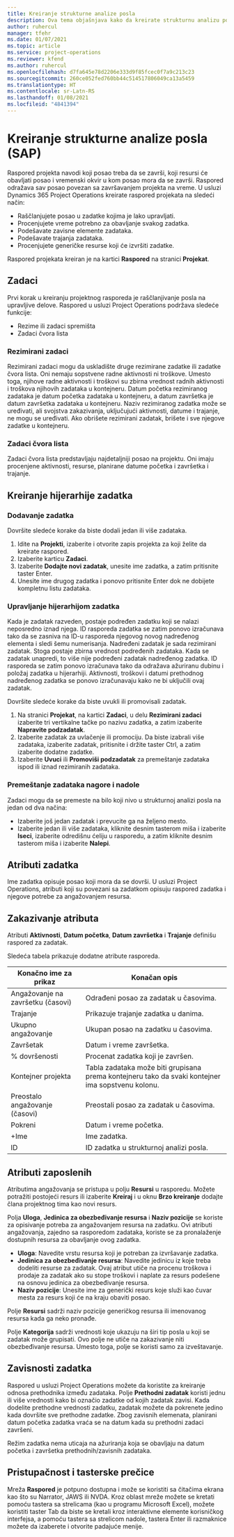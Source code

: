 ```yaml
---
title: Kreiranje strukturne analize posla
description: Ova tema objašnjava kako da kreirate strukturnu analizu posla (SAP) koja uključuje osnovne kontrole u novom interfejsu za planiranje.
author: ruhercul
manager: tfehr
ms.date: 01/07/2021
ms.topic: article
ms.service: project-operations
ms.reviewer: kfend
ms.author: ruhercul
ms.openlocfilehash: d7fa645e78d2206e333d9f85fcec0f7a9c213c23
ms.sourcegitcommit: 260ce052fed760bb44c514517806049ca13a5459
ms.translationtype: HT
ms.contentlocale: sr-Latn-RS
ms.lasthandoff: 01/08/2021
ms.locfileid: "4841394"
---
```

# <a name="create-a-work-breakdown-structure-wbs"></a>Kreiranje strukturne analize posla (SAP)

Raspored projekta navodi koji posao treba da se završi, koji resursi će obavljati posao i vremenski okvir u kom posao mora da se završi. Raspored odražava sav posao povezan sa završavanjem projekta na vreme. U usluzi Dynamics 365 Project Operations kreirate raspored projekata na sledeći način:

  - Raščlanjujete posao u zadatke kojima je lako upravljati.
  - Procenjujete vreme potrebno za obavljanje svakog zadatka.
  - Podešavate zavisne elemente zadataka.
  - Podešavate trajanja zadataka.
  - Procenjujete generičke resurse koji će izvršiti zadatke. 

Raspored projekata kreiran je na kartici **Raspored** na stranici **Projekat**.

## <a name="tasks"></a>Zadaci

Prvi korak u kreiranju projektnog rasporeda je raščlanjivanje posla na upravljive delove. Raspored u usluzi Project Operations podržava sledeće funkcije:

- Rezime ili zadaci spremišta
- Zadaci čvora lista

### <a name="summary-tasks"></a>Rezimirani zadaci

Rezimirani zadaci mogu da uskladište druge rezimirane zadatke ili zadatke čvora lista. Oni nemaju sopstvene radne aktivnosti ni troškove. Umesto toga, njihove radne aktivnosti i troškovi su zbirna vrednost radnih aktivnosti i troškova njihovih zadataka u kontejneru. Datum početka rezimiranog zadataka je datum početka zadataka u kontejneru, a datum završetka je datum završetka zadataka u kontejneru. Naziv rezimiranog zadatka može se uređivati, ali svojstva zakazivanja, uključujući aktivnosti, datume i trajanje, ne mogu se uređivati. Ako obrišete rezimirani zadatak, brišete i sve njegove zadatke u kontejneru.

### <a name="leaf-node-tasks"></a>Zadaci čvora lista

Zadaci čvora lista predstavljaju najdetaljniji posao na projektu. Oni imaju procenjene aktivnosti, resurse, planirane datume početka i završetka i trajanje.

## <a name="create-a-task-hierarchy"></a>Kreiranje hijerarhije zadatka

### <a name="add-a-task"></a>Dodavanje zadatka

Dovršite sledeće korake da biste dodali jedan ili više zadataka.

1. Idite na **Projekti**, izaberite i otvorite zapis projekta za koji želite da kreirate raspored. 
2. Izaberite karticu **Zadaci**. 
3. Izaberite **Dodajte novi zadatak**, unesite ime zadatka, a zatim pritisnite taster Enter.
2. Unesite ime drugog zadatka i ponovo pritisnite Enter dok ne dobijete kompletnu listu zadataka.

### <a name="manage-hierarchy-of-a-task"></a>Upravljanje hijerarhijom zadatka

Kada je zadatak razveden, postaje podređen zadatku koji se nalazi neposredno iznad njega. ID rasporeda zadatka se zatim ponovo izračunava tako da se zasniva na ID-u rasporeda njegovog novog nadređenog elementa i sledi šemu numerisanja. Nadređeni zadatak je sada rezimirani zadatak. Stoga postaje zbirna vrednost podređenih zadataka. Kada se zadatak unapredi, to više nije podređeni zadatak nadređenog zadatka. ID rasporeda se zatim ponovo izračunava tako da odražava ažuriranu dubinu i položaj zadatka u hijerarhiji. Aktivnosti, troškovi i datumi prethodnog nadređenog zadatka se ponovo izračunavaju kako ne bi uključili ovaj zadatak.

Dovršite sledeće korake da biste uvukli ili promovisali zadatak.

1. Na stranici **Projekat**, na kartici **Zadaci**, u delu **Rezimirani zadaci** izaberite tri vertikalne tačke po nazivu zadatka, a zatim izaberite **Napravite podzadatak**. 
2. Izaberite zadatak za uvlačenje ili promociju. Da biste izabrali više zadataka, izaberite zadatak, pritisnite i držite taster Ctrl, a zatim izaberite dodatne zadatke.
2. Izaberite **Uvuci** ili **Promoviši podzadatak** za premeštanje zadataka ispod ili iznad rezimiranih zadataka.

### <a name="move-tasks-up-and-down"></a>Premeštanje zadataka nagore i nadole

Zadaci mogu da se premeste na bilo koji nivo u strukturnoj analizi posla na jedan od dva načina:

- Izaberite još jedan zadatak i prevucite ga na željeno mesto.
- Izaberite jedan ili više zadataka, kliknite desnim tasterom miša i izaberite **Iseci**, izaberite odredišnu ćeliju u rasporedu, a zatim kliknite desnim tasterom miša i izaberite **Nalepi**.

## <a name="task-attributes"></a>Atributi zadatka

Ime zadatka opisuje posao koji mora da se dovrši. U usluzi Project Operations, atributi koji su povezani sa zadatkom opisuju raspored zadatka i njegove potrebe za angažovanjem resursa.

## <a name="schedule-attributes"></a>Zakazivanje atributa

Atributi **Aktivnosti**, **Datum početka**, **Datum završetka** i **Trajanje** definišu raspored za zadatak.

Sledeća tabela prikazuje dodatne atribute rasporeda.

| **Konačno ime za prikaz** | **Konačan opis** |
| --- | --- |
| Angažovanje na završetku (časovi) | Odrađeni posao za zadatak u časovima. |
| Trajanje | Prikazuje trajanje zadatka u danima. |
| Ukupno angažovanje | Ukupan posao na zadatku u časovima. |
| Završetak | Datum i vreme završetka. |
| % dovršenosti | Procenat zadatka koji je završen. |
| Kontejner projekta | Tabla zadataka može biti grupisana prema kontejneru tako da svaki kontejner ima sopstvenu kolonu. |
| Preostalo angažovanje (časovi) | Preostali posao za zadatak u časovima. |
| Pokreni | Datum i vreme početka. |
| +Ime | Ime zadatka. |
| ID | ID zadatka u strukturnoj analizi posla. |

## <a name="staffing-attributes"></a>Atributi zaposlenih

Atributima angažovanja se pristupa u polju **Resursi** u rasporedu. Možete potražiti postojeći resurs ili izaberite **Kreiraj** i u oknu **Brzo kreiranje** dodajte člana projektnog tima kao novi resurs.

Polja **Uloga**, **Jedinica za obezbeđivanje resursa** i **Naziv pozicije** se koriste za opisivanje potreba za angažovanjem resursa na zadatku. Ovi atributi angažovanja, zajedno sa rasporedom zadataka, koriste se za pronalaženje dostupnih resursa za obavljanje ovog zadatka.

   - **Uloga**: Navedite vrstu resursa koji je potreban za izvršavanje zadatka.
   - **Jedinica za obezbeđivanje resursa**: Navedite jedinicu iz koje treba dodeliti resurse za zadatak. Ovaj atribut utiče na procenu troškova i prodaje za zadatak ako su stope troškovi i naplate za resurs podešene na osnovu jedinica za obezbeđivanje resursa.
   - **Naziv pozicije**: Unesite ime za generički resurs koje služi kao čuvar mesta za resurs koji će na kraju obaviti posao.

Polje **Resursi** sadrži naziv pozicije generičkog resursa ili imenovanog resursa kada ga neko pronađe.

Polje **Kategorija** sadrži vrednosti koje ukazuju na širi tip posla u koji se zadatak može grupisati. Ovo polje ne utiče na zakazivanje niti obezbeđivanje resursa. Umesto toga, polje se koristi samo za izveštavanje.

## <a name="task-dependencies"></a>Zavisnosti zadatka

Raspored u usluzi Project Operations možete da koristite za kreiranje odnosa prethodnika između zadataka. Polje **Prethodni zadatak** koristi jednu ili više vrednosti kako bi označio zadatke od kojih zadatak zavisi. Kada dodelite prethodne vrednosti zadatku, zadatak možete da pokrenete jedino kada dovršite sve prethodne zadatke. Zbog zavisnih elemenata, planirani datum početka zadatka vraća se na datum kada su prethodni zadaci završeni.

Režim zadatka nema uticaja na ažuriranja koja se obavljaju na datum početka i završetka prethodnih/zavisnih zadataka.

## <a name="accessibility-and-keyboard-shortcuts"></a>Pristupačnost i tasterske prečice

Mreža **Raspored** je potpuno dostupna i može se koristiti sa čitačima ekrana kao što su Narrator, JAWS ili NVDA. Kroz oblast mreže možete se kretati pomoću tastera sa strelicama (kao u programu Microsoft Excel), možete koristiti taster Tab da biste se kretali kroz interaktivne elemente korisničkog interfejsa, a pomoću tastera sa strelicom nadole, tastera Enter ili razmaknice možete da izaberete i otvorite padajuće menije.
